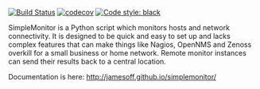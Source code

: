 [![Build Status](https://travis-ci.org/jamesoff/simplemonitor.svg?branch=master)](https://travis-ci.org/jamesoff/simplemonitor) [![codecov](https://codecov.io/gh/jamesoff/simplemonitor/branch/master/graph/badge.svg)](https://codecov.io/gh/jamesoff/simplemonitor) [![Code style: black](https://img.shields.io/badge/code%20style-black-000000.svg)](https://github.com/psf/black)

SimpleMonitor is a Python script which monitors hosts and network connectivity. It is designed to be quick and easy to set up and lacks complex features that can make things like Nagios, OpenNMS and Zenoss overkill for a small business or home network. Remote monitor instances can send their results back to a central location.

Documentation is here:
http://jamesoff.github.io/simplemonitor/
